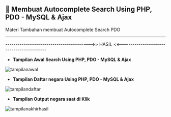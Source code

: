 ## 🚀 Membuat Autocomplete Search Using PHP, PDO - MySQL & Ajax

Materi Tambahan membuat Autocomplete Search PDO

<hr>




----------------------------------------->> HASIL <<-----------------------------------------

- <b>Tampilan Awal Search Using PHP, PDO - MySQL & Ajax</b> 

![tampilanawal](https://user-images.githubusercontent.com/80149680/172128651-5fa11b8a-d705-4eef-9eb6-31eda513def7.png)

- <b>Tampilan Daftar negara Using PHP, PDO - MySQL & Ajax</b>

![tampilandaftar](https://user-images.githubusercontent.com/80149680/172128777-0c997eb1-41f7-4034-9f02-d083a3806da5.png)

- <b>Tampilan Output negara saat di Klik</b>

![tampilanakhirhasil](https://user-images.githubusercontent.com/80149680/172128962-307014cc-c0f2-4e1b-81c5-b835e9f20316.png)

